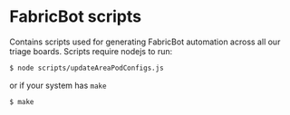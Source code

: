 # FabricBot scripts

Contains scripts used for generating FabricBot automation across all our triage boards. Scripts require nodejs to run:

```bash
$ node scripts/updateAreaPodConfigs.js
```

or if your system has `make`

```bash
$ make
```